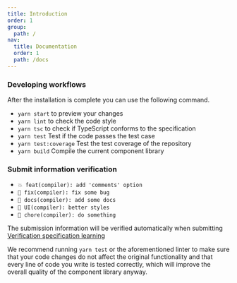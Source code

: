 ```yaml
---
title: Introduction
order: 1
group:
  path: /
nav:
  title: Documentation
  order: 1
  path: /docs
---
```


### Developing workflows

After the installation is complete you can use the following command.

- `yarn start` to preview your changes
- `yarn lint` to check the code style
- `yarn tsc` to check if TypeScript conforms to the specification
- `yarn test` Test if the code passes the test case
- `yarn test:coverage` Test the test coverage of the repository
- `yarn build` Compile the current component library

### Submit information verification

- `💥 feat(compiler): add 'comments' option`
- `🐛 fix(compiler): fix some bug`
- `📝 docs(compiler): add some docs`
- `💄 UI(compiler): better styles`
- `🎨 chore(compiler): do something`

The submission information will be verified automatically when submitting [Verification specification learning](http://www.ruanyifeng.com/blog/2016/01/commit_message_change_log.html)

We recommend running `yarn test` or the aforementioned linter to make sure that your code changes do not affect the original functionality and that every line of code you write is tested correctly, which will improve the overall quality of the component library anyway.
